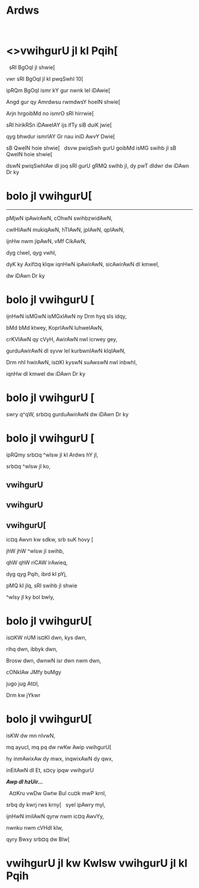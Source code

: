 # Ardws 
 
# <>vwihgurU jI kI Pqih[

 
sRI BgOqI jI shwie[

vwr sRI BgOqI jI kI pwqSwhI 10[

ipRQm BgOqI ismr kY gur nwnk leI iDAwie[

Angd gur qy Amrdwsu rwmdwsY hoeIN shwie[

Arjn hrgoibMd no ismrO sRI hirrwie[

sRI hirikRSn iDAweIAY ijs ifTy siB duiK jwie[

qyg bhwdur ismrIAY Gr nau iniD AwvY Dwie[

sB QweIN hoie shwie[
 
dsvw pwiqSwh gurU goibMd isMG swihb jI sB QweIN hoie shwie[

dswN pwiqSwhIAw dI joq sRI gurU gRMQ swihb jI, dy pwT dIdwr dw iDAwn Dr ky 

# bolo jI vwihgurU[

---

pMjwN ipAwirAwN, cOhwN swihbzwidAwN,

cwlHIAwN mukiqAwN, hTIAwN, jpIAwN, qpIAwN, 

ijnHw nwm jipAwN, vMf CikAwN, 

dyg clweI, qyg vwhI, 

dyK ky Axif¤q kIqw iqnHwN ipAwirAwN, sicAwirAwN dI kmweI,

dw iDAwn Dr ky 

# bolo jI vwihgurU [

ijnHwN isMGwN isMGxIAwN ny Drm hyq sIs idqy,

bMd bMd ktwey, KoprIAwN luhweIAwN,

crKVIAwN qy cVyH, AwirAwN nwl icrwey gey,

gurduAwirAwN dI syvw leI kurbwnIAwN kIqIAwN,

Drm nhI hwirAwN, is¤KI kyswN suAwswN nwl inbwhI,

iqnHw dI kmweI dw iDAwn Dr ky 

# bolo jI vwihgurU [

swry q^qW, srb¤q gurduAwirAwN dw iDAwn Dr ky 

# bolo jI vwihgurU [

ipRQmy srb¤q ^wlsw jI kI Ardws hY jI,

srb¤q ^wlsw jI ko, 

## vwihgurU
## vwihgurU
## vwihgurU[

ic¤q Awvn kw sdkw, srb suK hovy [

jhW jhW ^wlsw jI swihb,

qhW qhW riCAW irAwieq,

dyg qyg Pqih, ibrd kI pYj,

pMQ kI jIq, sRI swihb jI shwie 

^wlsy jI ky bol bwly,

# bolo jI vwihgurU[


is¤KW nUM is¤KI dwn, kys dwn,

rihq dwn, ibbyk dwn,

Brosw dwn, dwnwN isr dwn nwm dwn,

cONkIAw JMfy buMgy 

jugo jug At¤l,

Drm kw jYkwr 

# bolo jI vwihgurU[

isKW dw mn nIvwN, 

mq ayucI, mq pq dw rwKw Awip vwihgurU[

hy inmAwixAw dy mwx, inqwixAwN dy qwx, 

inEitAwN dI Et, s¤cy ipqw vwihgurU 

***Awp dI hzUir…***

 
A¤Kru vwDw Gwtw Bul cu¤k mwP krnI,

srbq dy kwrj rws krny[
 
syeI ipAwry myl,

ijnHwN imilAwN qyrw nwm ic¤q AwvYy, 

nwnku nwm cVHdI klw,

qyry Bwxy srb¤q dw Blw[

# vwihgurU jI kw Kwlsw vwihgurU jI kI Pqih
